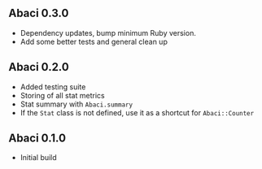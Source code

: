 ## Abaci 0.3.0

* Dependency updates, bump minimum Ruby version.
* Add some better tests and general clean up

## Abaci 0.2.0

* Added testing suite
* Storing of all stat metrics
* Stat summary with `Abaci.summary`
* If the `Stat` class is not defined, use it as a shortcut for `Abaci::Counter`

## Abaci 0.1.0

* Initial build
